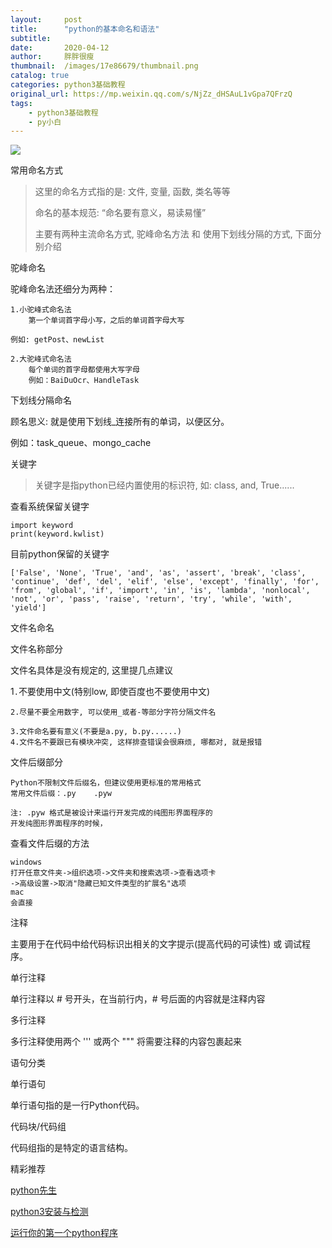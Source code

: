 ```yaml
---
layout:     post
title:      "python的基本命名和语法"
subtitle:   
date:       2020-04-12
author:     胖胖很瘦
thumbnail:  /images/17e86679/thumbnail.png
catalog: true
categories: python3基础教程
original_url: https://mp.weixin.qq.com/s/NjZz_dHSAuL1vGpa7QFrzQ
tags:
    - python3基础教程
    - py小白
---
```


![](/images/17e86679/1.png)

常用命名方式

> 这里的命名方式指的是: 文件, 变量, 函数, 类名等等
>
> 命名的基本规范: “命名要有意义，易读易懂”
>
> 主要有两种主流命名方式, 驼峰命名方法 和 使用下划线分隔的方式, 下面分别介绍

驼峰命名

驼峰命名法还细分为两种：

```
1.小驼峰式命名法  
    第一个单词首字母小写，之后的单词首字母大写
```

`例如: getPost、newList`

```
2.大驼峰式命名法
    每个单词的首字母都使用大写字母
    例如：BaiDuOcr、HandleTask
```

下划线分隔命名

顾名思义: 就是使用下划线\_连接所有的单词，以便区分。

例如：task\_queue、mongo\_cache

关键字

> 关键字是指python已经内置使用的标识符, 如: class, and, True......

查看系统保留关键字

```
import keyword
print(keyword.kwlist)
```

目前python保留的关键字

```
['False', 'None', 'True', 'and', 'as', 'assert', 'break', 'class', 'continue', 'def', 'del', 'elif', 'else', 'except', 'finally', 'for', 'from', 'global', 'if', 'import', 'in', 'is', 'lambda', 'nonlocal', 'not', 'or', 'pass', 'raise', 'return', 'try', 'while', 'with', 'yield']
```

文件名命名

文件名称部分

文件名具体是没有规定的, 这里提几点建议

1`.`不要使用中文(特别low, 即使百度也不要使用中文)

```
2.尽量不要全用数字, 可以使用_或者-等部分字符分隔文件名
```

```
3.文件命名要有意义(不要是a.py, b.py......)  
4.文件名不要跟已有模块冲突, 这样排查错误会很麻烦, 哪都对, 就是报错  

```

文件后缀部分

```
Python不限制文件后缀名，但建议使用更标准的常用格式
常用文件后缀：.py    .pyw

注: .pyw 格式是被设计来运行开发完成的纯图形界面程序的
开发纯图形界面程序的时候，
```

查看文件后缀的方法

```
windows
打开任意文件夹->组织选项->文件夹和搜索选项->查看选项卡
->高级设置->取消"隐藏已知文件类型的扩展名"选项
mac
会直接
```

注释

主要用于在代码中给代码标识出相关的文字提示(提高代码的可读性) 或 调试程序。

单行注释

单行注释以 # 号开头，在当前行内，# 号后面的内容就是注释内容 

多行注释

多行注释使用两个 ''' 或两个 """ 将需要注释的内容包裹起来

语句分类

单行语句

单行语句指的是一行Python代码。

代码块/代码组

代码组指的是特定的语言结构。

精彩推荐

[python先生](http://mp.weixin.qq.com/s?__biz=MzUyMzk3OTYyMQ==&mid=2247483838&idx=3&sn=7069f68a7b891add00bfa1853d8cd536&chksm=fa351fb4cd4296a21ad2ac8a9e4639e6d0fb3c564f271e97975be2302d9ff49c279bb54e7427&scene=21#wechat_redirect)

[python3安装与检测](http://mp.weixin.qq.com/s?__biz=MzUyMzk3OTYyMQ==&mid=2247483838&idx=2&sn=0599e981153c12f5195c7b2ebb526093&chksm=fa351fb4cd4296a25f6c2d5d3711809e829d56f0117ee74f0adfc56ada512f2a56cc0823c41f&scene=21#wechat_redirect)

[运行你的第一个python程序](http://mp.weixin.qq.com/s?__biz=MzUyMzk3OTYyMQ==&mid=2247483838&idx=1&sn=2110b268f0dda085d956f00c9dfc9b33&chksm=fa351fb4cd4296a27990a04a6f966a3ca6071e3e0897c561bad10b88090bf691a464ef0fcddf&scene=21#wechat_redirect)